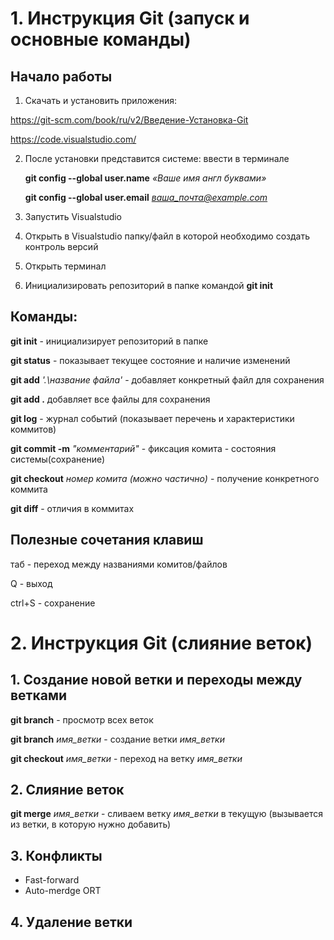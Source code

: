 # 1. Инструкция Git (запуск и основные команды)

## Начало работы

1. Скачать и установить приложения:

https://git-scm.com/book/ru/v2/Введение-Установка-Git


https://code.visualstudio.com/

2. После установки представится системе: ввести в терминале

    **git config --global user.name** *«Ваше имя англ буквами»*

    **git config --global user.email** *ваша_почта@example.com*

3. Запустить Visualstudio

4. Открыть в Visualstudio папку/файл в которой необходимо создать контроль версий

5. Открыть терминал

6. Инициализировать репозиторий в папке командой **git init**

## Команды:

**git init** - инициализирует репозиторий в папке

**git status** - показывает текущее состояние и наличие изменений

**git add** *'.\название файла'* - добавляет конкретный файл для сохранения

**git add .** добавляет все файлы для сохранения

**git log** - журнал событий (показывает перечень и характеристики коммитов)

**git commit -m** *"комментарий"* - фиксация комита - состояния системы(сохранение)

**git checkout** *номер комита (можно частично)* - получение конкретного коммита

**git diff** - отличия в коммитах

## Полезные сочетания клавиш

таб - переход между названиями комитов/файлов

Q - выход

ctrl+S - сохранение

# 2. Инструкция Git (слияние веток)
## 1. Создание новой ветки и переходы между ветками

**git branch** - просмотр всех веток

**git branch** *имя_ветки* - создание ветки *имя_ветки*

**git checkout** *имя_ветки* - переход на ветку *имя_ветки*

## 2. Слияние веток
**git merge** *имя_ветки* - сливаем ветку *имя_ветки* в текущую (вызывается из ветки, в которую нужно добавить)

## 3. Конфликты

* Fast-forward
* Auto-merdge ORT

## 4. Удаление ветки
